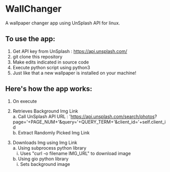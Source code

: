 # WallChanger
A wallpaper changer app using UnSplash API for linux.

## To use the app:
1. Get API key from UnSplash : https://api.unsplash.com/
2. git clone this repository
3. Make edits indicated in source code
4. Execute python script using python3 
5. Just like that a new wallpaper is installed on your machine!

## Here's how the app works:

1. On execute
  
2. Retrieves Background Img Link <br>
    a. Call UnSplash API URL : 'https://api.unsplash.com/search/photos?           page='+PAGE_NUM+'&query='+QUERY_TERM+'&client_id='+self.client_id <br>
    b. Extract Randomly Picked Img Link 

3. Downloads Img using Img Link <br>
    a. Using subprocess python library <br>
    &nbsp;&nbsp;&nbsp;i. Uses "curl -o filename IMG_URL" to download image <br>
    b. Using gio python library <br>
    &nbsp;&nbsp;&nbsp;i. Sets background image
